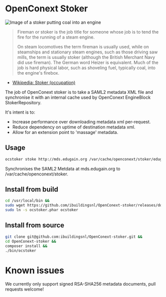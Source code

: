 OpenConext Stoker
=================
![Image of a stoker putting coal into an engine](http://upload.wikimedia.org/wikipedia/commons/thumb/2/22/Baureihe52Heizer.jpg/203px-Baureihe52Heizer.jpg)
> Fireman or stoker is the job title for someone whose job is to tend the fire for the running of a steam engine.
>
> On steam locomotives the term fireman is usually used, while on steamships and stationary steam engines, such as those driving saw mills, the term is usually stoker (although the British Merchant Navy did use fireman). The German word Heizer is equivalent. Much of the job is hard physical labor, such as shoveling fuel, typically coal, into the engine's firebox.
- [Wikipedia: Stoker (occupation)](http://en.wikipedia.org/wiki/Stoker_\(occupation\))

The job of OpenConext stoker is to take a SAML2 metadata XML file and synchronise it with an internal cache used by
OpenConext EngineBlock StokerRepository.

It's intent is to:
- Increase performance over downloading metadata xml per-request.
- Reduce dependency on uptime of destination metadata xml.
- Allow for an extension point to 'massage' metadata.

## Usage
```bash
ocstoker stoke http://mds.edugain.org /var/cache/openconext/stoker/edugain --certPath=https://www.edugain.org/mds-2014.cer
```
Synchronises the SAML2 Metdata at mds.edugain.org to /var/cache/openconext/stoker.

## Install from build
```bash
cd /usr/local/bin && 
sudo wget https://github.com/ibuildingsnl/OpenConext-stoker/releases/download/0.3.0/ocstoker.phar && 
sudo ln -s ocstoker.phar ocstoker 
```

## Install from source
```bash
git clone git@github.com:ibuildingsnl/OpenConext-stoker.git &&
cd OpenConext-stoker &&
composer install &&
./bin/ocstoker
```

# Known issues
We currently only support signed RSA-SHA256 metadata documents, pull requests welcome!
